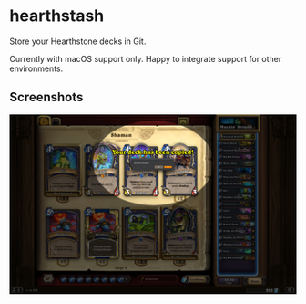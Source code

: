 # hearthstash
Store your Hearthstone decks in Git.

Currently with macOS support only. Happy to integrate support for other
environments.

## Screenshots
![Screenshot](docs/images/screenshot.jpeg)
